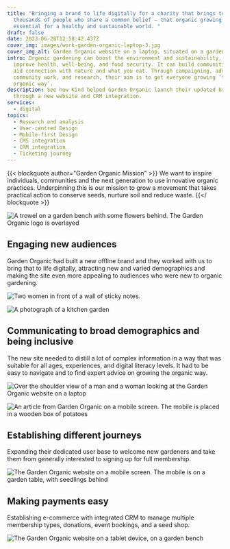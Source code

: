 ```yaml
---
title: "Bringing a brand to life digitally for a charity that brings together
  thousands of people who share a common belief – that organic growing is
  essential for a healthy and sustainable world. "
draft: false
date: 2023-06-28T12:58:42.437Z
cover_img: images/work-garden-organic-laptop-3.jpg
cover_img_alt: Garden Organic website on a laptop, situated on a garden table.
intro: Organic gardening can boost the environment and sustainability, and
  improve health, well-being, and food security. It can build communities and
  aid connection with nature and what you eat. Through campaigning, advice,
  community work, and research, their aim is to get everyone growing ‘the
  organic way’.
description: See how Kind helped Garden Organic launch their updated brand
  through a new website and CRM integration.
services:
  - digital
topics:
  - Research and analysis
  - User-centred Design
  - Mobile-first Design
  - CMS integration
  - CRM integration
  - Ticketing journey
---
```

{{< blockquote author="Garden Organic Mission" >}}
We want to inspire individuals, communities and the next generation to use innovative organic practices. Underpinning this is our mission to grow a movement that takes practical action to conserve seeds, nurture soil and reduce waste.
{{</ blockquote >}}

![A trowel on a garden bench with some flowers behind. The Garden Organic logo is overlayed](../images/work-header-garden-organic.jpg)

## Engaging new audiences

Garden Organic had built a new offline brand and they worked with us to bring that to life digitally, attracting new and varied demographics and making the site even more appealing to audiences who were new to organic gardening. 

![Two women in front of a wall of sticky notes.](../images/work-garden-organic-discovery.jpg)

![A photograph of a kitchen garden](../images/work-garden-organic-garden.jpg)

## Communicating to broad demographics and being inclusive

The new site needed to distill a lot of complex information in a way that was suitable for all ages, experiences, and digital literacy levels. It had to be easy to navigate and to find expert advice on growing the organic way.

![Over the shoulder view of a man and a woman looking at the Garden Organic website on a laptop](../images/work-garden-organic-laptop-jess-seth.jpg)

![An article from Garden Organic on a mobile screen. The mobile is placed in a wooden box of potatoes](../images/work-garden-organic-phone-3.jpg)

## Establishing different journeys

Expanding their dedicated user base to welcome new gardeners and take them from generally interested to signing up for full membership. 

![The Garden Organic website on a mobile screen. The mobile is on a garden table, with seedlings behind](../images/work-garden-organic-phone.jpg)

## Making payments easy

Establishing e-commerce with integrated CRM to manage multiple membership types, donations, event bookings, and a seed shop.

![The Garden Organic website on a tablet device, on a garden bench](../images/work-garden-organic-tablet-2.jpg)